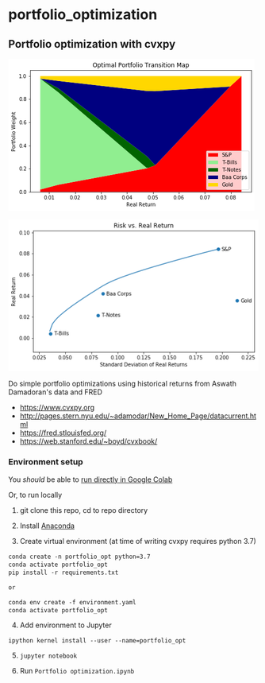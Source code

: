 # portfolio_optimization
## Portfolio optimization with cvxpy

![Optimal portfolio transition map](transmap.png)

![Efficient Frontier](efrontier.png)

Do simple portfolio optimizations using historical returns from Aswath Damadoran's data and FRED

 - https://www.cvxpy.org
 - http://pages.stern.nyu.edu/~adamodar/New_Home_Page/datacurrent.html
 - https://fred.stlouisfed.org/
 - https://web.stanford.edu/~boyd/cvxbook/

### Environment setup
You  *should* be able to [run directly in Google Colab](https://colab.research.google.com/github/druce/portfolio_optimization/blob/master/Portfolio%20optimization.ipynb#scrollTo=pgiV1eo3PWhx)

Or, to run locally

1. git clone this repo, cd to repo directory

2. Install [Anaconda](https://www.anaconda.com/products/individual)

3. Create virtual environment (at time of writing cvxpy requires python 3.7)
```
conda create -n portfolio_opt python=3.7
conda activate portfolio_opt
pip install -r requirements.txt
```
    or
```
conda env create -f environment.yaml
conda activate portfolio_opt
```
4. Add environment to Jupyter
```
ipython kernel install --user --name=portfolio_opt
```
5. `jupyter notebook`

6. Run `Portfolio optimization.ipynb`

